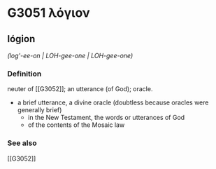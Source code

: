 # G3051 λόγιον

## lógion

_(log'-ee-on | LOH-gee-one | LOH-gee-one)_

### Definition

neuter of [[G3052]]; an utterance (of God); oracle.

- a brief utterance, a divine oracle (doubtless because oracles were generally brief)
  - in the New Testament, the words or utterances of God
  - of the contents of the Mosaic law

### See also

[[G3052]]

